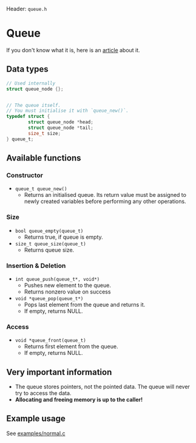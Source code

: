 Header: `queue.h`

# Queue
If you don't know what it is, here is an [article](https://en.wikipedia.org/wiki/Queue_(abstract_data_type)) about it.


## Data types


```c
// Used internally
struct queue_node {};


// The queue itself.
// You must initialise it with `queue_new()`.
typedef struct {
        struct queue_node *head;
        struct queue_node *tail;
        size_t size;
} queue_t;
```

## Available functions

### Constructor
* `queue_t queue_new()`
	* Returns an initialised queue. Its return value must be assigned to newly created variables before performing any other operations.


### Size
* `bool queue_empty(queue_t)`
	* Returns true, if queue is empty.
* `size_t queue_size(queue_t)`
	* Returns queue size.


### Insertion & Deletion
* `int queue_push(queue_t*, void*)`
	* Pushes new element to the queue.
	* Returns nonzero value on success
* `void *queue_pop(queue_t*)`
	* Pops last element from the queue and returns it.
	* If empty, returns NULL.


### Access
* `void *queue_front(queue_t)`
	* Returns first element from the queue.
	* If empty, returns NULL.


## Very important information

- The queue stores pointers, not the pointed data. The queue will never try to access the data.
- **Allocating and freeing memory is up to the caller!**


## Example usage

See [examples/normal.c](/examples/normal.c)
